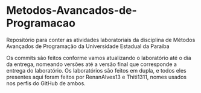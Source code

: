 # Metodos-Avancados-de-Programacao
Repositório para conter as atividades laboratoriais da disciplina de Métodos Avançados de Programação da Universidade Estadual da Paraiba

Os commits são feitos conforme vamos atualizando o laboratório até o dia da entrega, nomeando versões até a versão final que corresponde a entrega do laboratório.
Os laboratórios são feitos em dupla, e todos eles presentes aqui foram feitos por RenanAlves13 e Thiti1311, nomes usados nos perfis do GitHub de ambos.
